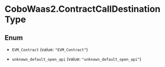 # CoboWaas2.ContractCallDestinationType

## Enum


* `EVM_Contract` (value: `"EVM_Contract"`)

* `unknown_default_open_api` (value: `"unknown_default_open_api"`)


